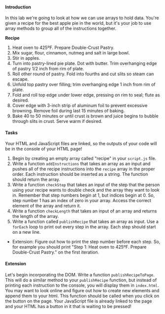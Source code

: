 
#### Introduction
In this lab we're going to look at how we can use arrays to hold data. You're given a recipe for the best apple pie in the world, but it's your job to use array methods to group all of the instructions together.

**Recipe**
1. Heat oven to 425ºF. Prepare Double-Crust Pastry.
2. Mix sugar, flour, cinnamon, nutmeg and salt in large bowl.
3. Stir in apples.
4. Turn into pastry-lined pie plate. Dot with butter. Trim overhanging edge of pastry 1/2 inch from rim of plate.
5. Roll other round of pastry. Fold into fourths and cut slits so steam can escape.
6. Unfold top pastry over filling; trim overhanging edge 1 inch from rim of plate.
7. Fold and roll top edge under lower edge, pressing on rim to seal; flute as desired.
8. Cover edge with 3-inch strip of aluminum foil to prevent excessive browning. Remove foil during last 15 minutes of baking.
9. Bake 40 to 50 minutes or until crust is brown and juice begins to bubble through slits in crust. Serve warm if desired.

#### Tasks
Your HTML and JavaScript files are linked, so the outputs of your code will be in the console of your HTML page!
1. Begin by creating an empty array called "recipe" in your `script.js` file.
2. Write a function `addInstructions` that takes an array as an input and pushes all of the recipe instructions into the `recipe` array in the proper order. Each instruction should be inserted as a string. The function should return the array.
3. Write a function `checkStep` that takes an input of the step that the person using your recipe wants to double check and the array they want to look in. Remember that step numbers begin at 1, but indices begin at 0. So, step number 1 has an index of zero in your array. Access the correct element of the array and return it.
4. Write a function `checkLength` that takes an input of an array and returns the length of the array.
5. Write a function called `publishRecipe` that takes an array as input. Use a `forEach` loop to print out every step in the array. Each step should start on a new line.
  - Extension: Figure out how to print the step number before each step. So, for example you should print "Step 1: Heat oven to 425ºF. Prepare Double-Crust Pastry." on the first iteration.

#### Extension
Let's begin incorporating the DOM. Write a function `publishRecipeToPage`. This will do a similar method to your `publishRecipe` function, but instead of printing each instruction to the console, you will display them in `index.html`. You may want to look online and figure out how to create new elements and append them to your html.
This function should be called when you click on the button on the page. Your JavaScript file is already linked to the page and your HTML has a button in it that is waiting to be pressed!
